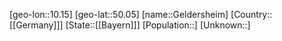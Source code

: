﻿---
location: [50.05,10.15]
type: City
tags:
- geo/City


SpocWebEntityId: 30400
isDeleted: false
confidential: public

---
[geo-lon::10.15]
[geo-lat::50.05]
[name::Geldersheim]
[Country::[[Germany]]]
[State::[[Bayern]]]
[Population::]
[Unknown::]

